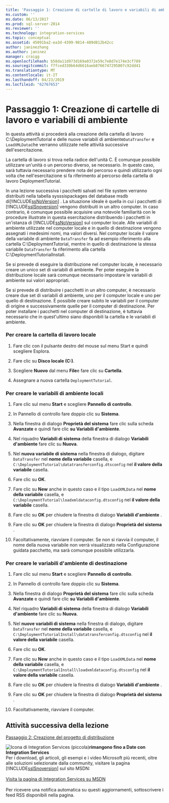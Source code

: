 ```yaml
---
title: 'Passaggio 1: Creazione di cartelle di lavoro e variabili di ambiente | Microsoft Docs'
ms.custom: ''
ms.date: 06/13/2017
ms.prod: sql-server-2014
ms.reviewer: ''
ms.technology: integration-services
ms.topic: conceptual
ms.assetid: 45091ba2-ea3d-4399-9814-489d812b42cc
author: janinezhang
ms.author: janinez
manager: craigg
ms.openlocfilehash: b58da11d973d169a0372e59c7e8d7e174e3cf789
ms.sourcegitcommit: f7fced330b64d6616aeb8766747295807c92dd41
ms.translationtype: MT
ms.contentlocale: it-IT
ms.lasthandoff: 04/23/2019
ms.locfileid: "62767653"
---
```

# <a name="step-1-creating-working-folders-and-environment-variables"></a>Passaggio 1: Creazione di cartelle di lavoro e variabili di ambiente
  In questa attività si procederà alla creazione della cartella di lavoro C:\DeploymentTutorial e delle nuove variabili di ambiente`DataTransfer` e `LoadXMLData`che verranno utilizzate nelle attività successive dell'esercitazione.  
  
 La cartella di lavoro si trova nella radice dell'unità C. È comunque possibile utilizzare un'unità o un percorso diverso, se necessario. In questo caso, sarà tuttavia necessario prendere nota del percorso e quindi utilizzarlo ogni volta che nell'esercitazione si fa riferimento al percorso della cartella di lavoro DeploymentTutorial.  
  
 In una lezione successiva i pacchetti salvati nel file system verranno distribuiti nella tabella sysssispackages del database msdb di[!INCLUDE[ssNoVersion](../includes/ssnoversion-md.md)] . La situazione ideale è quella in cui i pacchetti di [!INCLUDE[ssISnoversion](../includes/ssisnoversion-md.md)] vengono distribuiti in un altro computer. In caso contrario, è comunque possibile acquisire una notevole familiarità con le procedure illustrate in questa esercitazione distribuendo i pacchetti in un'istanza di [!INCLUDE[ssNoVersion](../includes/ssnoversion-md.md)] sul computer locale. Alle variabili di ambiente utilizzate nel computer locale e in quello di destinazione vengono assegnati i medesimi nomi, ma valori diversi. Nel computer locale il valore della variabile di ambiente `DataTransfer` fa ad esempio riferimento alla cartella C:\DeploymentTutorial, mentre in quello di destinazione la stessa variabile `DataTransfer` fa riferimento alla cartella C:\DeploymentTutorialInstall.  
  
 Se si prevede di eseguire la distribuzione nel computer locale, è necessario creare un unico set di variabili di ambiente. Per poter eseguire la distribuzione locale sarà comunque necessario impostare le variabili di ambiente sui valori appropriati.  
  
 Se si prevede di distribuire i pacchetti in un altro computer, è necessario creare due set di variabili di ambiente, uno per il computer locale e uno per quello di destinazione. È possibile creare subito le variabili per il computer di origine e successivamente quelle per il computer di destinazione. Per poter installare i pacchetti nel computer di destinazione, è tuttavia necessario che in quest'ultimo siano disponibili la cartella e le variabili di ambiente.  
  
### <a name="to-create-the-local-working-folder"></a>Per creare la cartella di lavoro locale  
  
1.  Fare clic con il pulsante destro del mouse sul menu Start e quindi scegliere Esplora.  
  
2.  Fare clic su **Disco locale (C:)**.  
  
3.  Scegliere **Nuovo** dal menu **File**e fare clic su **Cartella**.  
  
4.  Assegnare a nuova cartella `DeploymentTutorial`.  
  
### <a name="to-create-local-environment-variables"></a>Per creare le variabili di ambiente locali  
  
1.  Fare clic sul menu **Start** e scegliere **Pannello di controllo**.  
  
2.  In Pannello di controllo fare doppio clic su **Sistema**.  
  
3.  Nella finestra di dialogo **Proprietà del sistema** fare clic sulla scheda **Avanzate** e quindi fare clic **su Variabili d'ambiente**.  
  
4.  Nel riquadro **Variabili di sistema** della finestra di dialogo **Variabili d'ambiente** fare clic su **Nuova**.  
  
5.  Nel **nuova variabile di sistema** nella finestra di dialogo, digitare `DataTransfer` nel **nome della variabile** casella, e `C:\DeploymentTutorial\datatransferconfig.dtsconfig` nel **il valore della variabile** casella.  
  
6.  Fare clic su **OK**.  
  
7.  Fare clic su **New** anche in questo caso e il tipo `LoadXMLData` nel **nome della variabile** casella, e `C:\DeploymentTutorial\loadxmldataconfig.dtsconfig` nel **il valore della variabile** casella.  
  
8.  Fare clic su **OK** per chiudere la finestra di dialogo **Variabili d'ambiente** .  
  
9. Fare clic su **OK** per chiudere la finestra di dialogo **Proprietà del sistema** .  
  
10. Facoltativamente, riavviare il computer. Se non si riavvia il computer, il nome della nuova variabile non verrà visualizzato nella Configurazione guidata pacchetto, ma sarà comunque possibile utilizzarla.  
  
### <a name="to-create-destination-environment-variables"></a>Per creare le variabili d'ambiente di destinazione  
  
1.  Fare clic sul menu **Start** e scegliere **Pannello di controllo**.  
  
2.  In Pannello di controllo fare doppio clic su **Sistema**.  
  
3.  Nella finestra di dialogo **Proprietà del sistema** fare clic sulla scheda **Avanzate** e quindi fare clic **su Variabili d'ambiente**.  
  
4.  Nel riquadro **Variabili di sistema** della finestra di dialogo **Variabili d'ambiente** fare clic su **Nuova**.  
  
5.  Nel **nuove variabili di sistema** nella finestra di dialogo, digitare `DataTransfer` nel **nome della variabile** casella, e `C:\DeploymentTutorialInstall\datatransferconfig.dtsconfig` nel **il valore della variabile** casella.  
  
6.  Fare clic su **OK**.  
  
7.  Fare clic su **New** anche in questo caso e il tipo `LoadXMLData` nel **nome della variabile** casella, e `C:\DeploymentTutorialInstall\loadxmldataconfig.dtsconfig` nel **il valore della variabile** casella.  
  
8.  Fare clic su **OK** per chiudere la finestra di dialogo **Variabili d'ambiente** .  
  
9. Fare clic su **OK** per chiudere la finestra di dialogo **Proprietà del sistema** .  
  
10. Facoltativamente, riavviare il computer.  
  
## <a name="next-task-in-lesson"></a>Attività successiva della lezione  
 [Passaggio 2: Creazione del progetto di distribuzione](../integration-services/lesson-1-2-creating-the-deployment-project.md)  
  
![Icona di Integration Services (piccola)](media/dts-16.gif "icona di Integration Services (piccola)")**rimangono fino a Date con Integration Services**<br /> Per i download, gli articoli, gli esempi e i video Microsoft più recenti, oltre alle soluzioni selezionate dalla community, visitare la pagina [!INCLUDE[ssISnoversion](../includes/ssisnoversion-md.md)] sul sito MSDN:<br /><br /> [Visita la pagina di Integration Services su MSDN](https://go.microsoft.com/fwlink/?LinkId=136655)<br /><br /> Per ricevere una notifica automatica su questi aggiornamenti, sottoscrivere i feed RSS disponibili nella pagina.  
  
  
